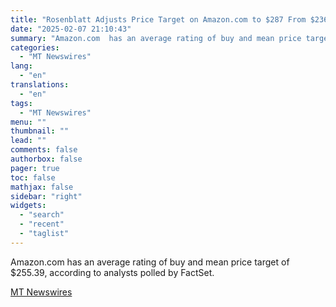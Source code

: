 ```yaml
---
title: "Rosenblatt Adjusts Price Target on Amazon.com to $287 From $236"
date: "2025-02-07 21:10:43"
summary: "Amazon.com  has an average rating of buy and mean price target of $255.39, according to analysts polled by FactSet."
categories:
  - "MT Newswires"
lang:
  - "en"
translations:
  - "en"
tags:
  - "MT Newswires"
menu: ""
thumbnail: ""
lead: ""
comments: false
authorbox: false
pager: true
toc: false
mathjax: false
sidebar: "right"
widgets:
  - "search"
  - "recent"
  - "taglist"
---
```


Amazon.com has an average rating of buy and mean price target of $255.39, according to analysts polled by FactSet.

[MT Newswires](https://www.tradingview.com/news/mtnewswires.com:20250207:A3312448:0/)

